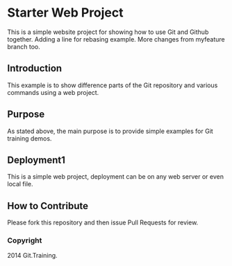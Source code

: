 # Starter Web Project

This is a simple website project for
showing how to use Git and Github together.
Adding a line for rebasing example.
More changes from myfeature branch too.

## Introduction

This example is to show difference parts of the Git
repository and various commands using a web project.

## Purpose

As stated above, the main purpose is to provide
simple examples for Git training demos.

## Deployment1

This is a simple web project, deployment
can be on any web server or even local file.

## How to Contribute

Please fork this repository and then issue Pull Requests for review.

### Copyright

2014 Git.Training.
